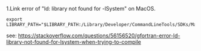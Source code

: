 1.Link error of "ld: library not found for -lSystem" on MacOS.

```
export LIBRARY_PATH="$LIBRARY_PATH:/Library/Developer/CommandLineTools/SDKs/MacOSX.sdk/usr/lib"
```

see:
https://stackoverflow.com/questions/56156520/gfortran-error-ld-library-not-found-for-lsystem-when-trying-to-compile
